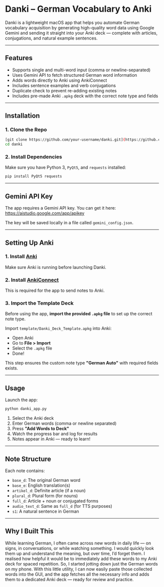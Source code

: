 # Danki – German Vocabulary to Anki 

Danki is a lightweight macOS app that helps you automate German vocabulary acquisition by generating high-quality word data using Google Gemini and sending it straight into your Anki deck — complete with articles, conjugations, and natural example sentences.

---

## Features

- Supports single and multi-word input (comma or newline-separated)
- Uses Gemini API to fetch structured German word information
- Adds words directly to Anki using AnkiConnect
- Includes sentence examples and verb conjugations
- Duplicate check to prevent re-adding existing notes
- Includes pre-made Anki `.apkg` deck with the correct note type and fields

---

## Installation

### 1. Clone the Repo
```bash
[git clone https://github.com/your-username/danki.git](https://github.com/udaysidhu99/danki)
cd danki
```

### 2. Install Dependencies
Make sure you have Python 3, `PyQt5`, and `requests` installed:
```bash
pip install PyQt5 requests
```

---

## Gemini API Key

The app requires a Gemini API key. You can get it here:  
https://aistudio.google.com/app/apikey

The key will be saved locally in a file called `gemini_config.json`.

---

## Setting Up Anki

### 1. Install [Anki](https://apps.ankiweb.net/)
Make sure Anki is running before launching Danki.

### 2. Install [AnkiConnect](https://ankiweb.net/shared/info/2055492159)
This is required for the app to send notes to Anki.

### 3. Import the Template Deck
Before using the app, **import the provided `.apkg` file** to set up the correct note type.

Import `template/Danki_Deck_Template.apkg` into Anki:
- Open Anki
- Go to **File > Import**
- Select the `.apkg` file
- Done!

This step ensures the custom note type **"German Auto"** with required fields exists.

---

## Usage

Launch the app:
```bash
python danki_app.py
```

1. Select the Anki deck
2. Enter German words (comma or newline separated)
3. Press **"Add Words to Deck"**
4. Watch the progress bar and log for results
5. Notes appear in Anki — ready to learn!

---

## Note Structure

Each note contains:
- `base_d`: The original German word
- `base_e`: English translation(s)
- `artikel_d`: Definite article (if a noun)
- `plural_d`: Plural form (for nouns)
- `full_d`: Article + noun or conjugated forms
- `audio_text_d`: Same as `full_d` (for TTS purposes)
- `s1`: A natural sentence in German

---


## Why I Built This

While learning German, I often came across new words in daily life — on signs, in conversations, or while watching something. I would quickly look them up and understand the meaning, but over time, I’d forget them. I realised how helpful it would be to immediately add these words to my Anki deck for spaced repetition. So, I started jotting down just the German words on my phone. With this little utility, I can now easily paste those collected words into the GUI, and the app fetches all the necessary info and adds them to a dedicated Anki deck — ready for review and practice.
